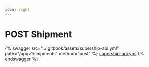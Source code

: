 ```yaml
---
icon: right
---
```


# POST Shipment



{% swagger src="../.gitbook/assets/supership-api.yml" path="/api/v1/shipments" method="post" %}
[supership-api.yml](../.gitbook/assets/supership-api.yml)
{% endswagger %}

